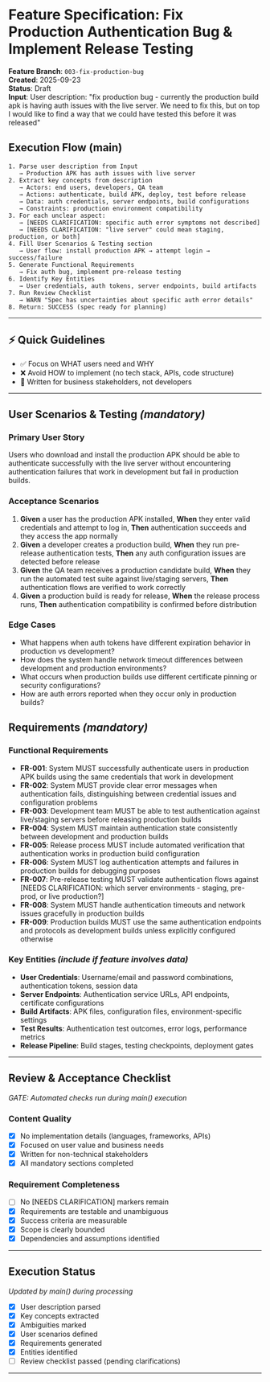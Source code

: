 # Feature Specification: Fix Production Authentication Bug & Implement Release Testing

**Feature Branch**: `003-fix-production-bug`  
**Created**: 2025-09-23  
**Status**: Draft  
**Input**: User description: "fix production bug - currently the production build apk is having auth issues with the live server. We need to fix this, but on top I would like to find a way that we could have tested this before it was released"

## Execution Flow (main)

```
1. Parse user description from Input
   → Production APK has auth issues with live server
2. Extract key concepts from description
   → Actors: end users, developers, QA team
   → Actions: authenticate, build APK, deploy, test before release
   → Data: auth credentials, server endpoints, build configurations
   → Constraints: production environment compatibility
3. For each unclear aspect:
   → [NEEDS CLARIFICATION: specific auth error symptoms not described]
   → [NEEDS CLARIFICATION: "live server" could mean staging, production, or both]
4. Fill User Scenarios & Testing section
   → User flow: install production APK → attempt login → success/failure
5. Generate Functional Requirements
   → Fix auth bug, implement pre-release testing
6. Identify Key Entities
   → User credentials, auth tokens, server endpoints, build artifacts
7. Run Review Checklist
   → WARN "Spec has uncertainties about specific auth error details"
8. Return: SUCCESS (spec ready for planning)
```

---

## ⚡ Quick Guidelines

- ✅ Focus on WHAT users need and WHY
- ❌ Avoid HOW to implement (no tech stack, APIs, code structure)
- 👥 Written for business stakeholders, not developers

---

## User Scenarios & Testing _(mandatory)_

### Primary User Story

Users who download and install the production APK should be able to authenticate successfully with the live server without encountering authentication failures that work in development but fail in production builds.

### Acceptance Scenarios

1. **Given** a user has the production APK installed, **When** they enter valid credentials and attempt to log in, **Then** authentication succeeds and they access the app normally
2. **Given** a developer creates a production build, **When** they run pre-release authentication tests, **Then** any auth configuration issues are detected before release
3. **Given** the QA team receives a production candidate build, **When** they run the automated test suite against live/staging servers, **Then** authentication flows are verified to work correctly
4. **Given** a production build is ready for release, **When** the release process runs, **Then** authentication compatibility is confirmed before distribution

### Edge Cases

- What happens when auth tokens have different expiration behavior in production vs development?
- How does the system handle network timeout differences between development and production environments?
- What occurs when production builds use different certificate pinning or security configurations?
- How are auth errors reported when they occur only in production builds?

## Requirements _(mandatory)_

### Functional Requirements

- **FR-001**: System MUST successfully authenticate users in production APK builds using the same credentials that work in development
- **FR-002**: System MUST provide clear error messages when authentication fails, distinguishing between credential issues and configuration problems
- **FR-003**: Development team MUST be able to test authentication against live/staging servers before releasing production builds
- **FR-004**: System MUST maintain authentication state consistently between development and production builds
- **FR-005**: Release process MUST include automated verification that authentication works in production build configuration
- **FR-006**: System MUST log authentication attempts and failures in production builds for debugging purposes
- **FR-007**: Pre-release testing MUST validate authentication flows against [NEEDS CLARIFICATION: which server environments - staging, pre-prod, or live production?]
- **FR-008**: System MUST handle authentication timeouts and network issues gracefully in production builds
- **FR-009**: Production builds MUST use the same authentication endpoints and protocols as development builds unless explicitly configured otherwise

### Key Entities _(include if feature involves data)_

- **User Credentials**: Username/email and password combinations, authentication tokens, session data
- **Server Endpoints**: Authentication service URLs, API endpoints, certificate configurations
- **Build Artifacts**: APK files, configuration files, environment-specific settings
- **Test Results**: Authentication test outcomes, error logs, performance metrics
- **Release Pipeline**: Build stages, testing checkpoints, deployment gates

---

## Review & Acceptance Checklist

_GATE: Automated checks run during main() execution_

### Content Quality

- [x] No implementation details (languages, frameworks, APIs)
- [x] Focused on user value and business needs
- [x] Written for non-technical stakeholders
- [x] All mandatory sections completed

### Requirement Completeness

- [ ] No [NEEDS CLARIFICATION] markers remain
- [x] Requirements are testable and unambiguous
- [x] Success criteria are measurable
- [x] Scope is clearly bounded
- [x] Dependencies and assumptions identified

---

## Execution Status

_Updated by main() during processing_

- [x] User description parsed
- [x] Key concepts extracted
- [x] Ambiguities marked
- [x] User scenarios defined
- [x] Requirements generated
- [x] Entities identified
- [ ] Review checklist passed (pending clarifications)

---